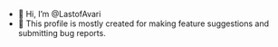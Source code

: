 - 👋 Hi, I’m @LastofAvari
- 🎫 This profile is mostly created for making feature suggestions and submitting bug reports.

<!---
LastofAvari/LastofAvari is a ✨ special ✨ repository because its `README.md` (this file) appears on your GitHub profile.
You can click the Preview link to take a look at your changes.
--->
